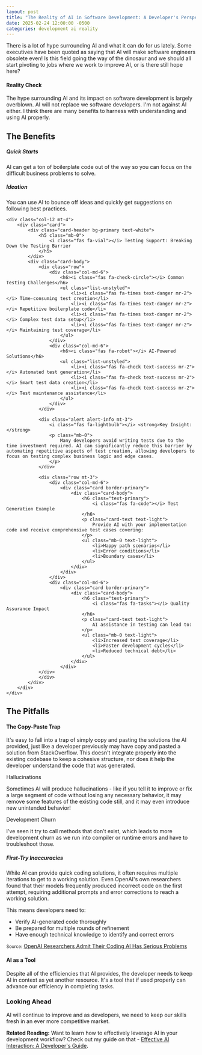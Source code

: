 ```yaml
---
layout: post
title: "The Reality of AI in Software Development: A Developer's Perspective"
date: 2025-02-24 12:00:00 -0500
categories: development ai reality
---
```


<div class="text-center mb-4">
    <i class="fas fa-robot fa-2x text-info"></i>
    <i class="fas fa-question fa-2x mx-3 text-danger"></i>
    <i class="fas fa-laptop-code fa-2x text-success"></i>
</div>

<div class="lead mb-4">
    <p>
        There is a lot of hype surrounding AI and what it can do for us lately. Some executives have been quoted as saying that AI will make software engineers obsolete even! Is this field going the way of the dinosaur and we should all start pivoting to jobs where we work to improve AI, or is there still hope here?
    </p>
</div>

<!--more-->

<div class="card mb-4 border-info">
    <div class="card-body">
        <h4 class="card-title">
            <i class="fas fa-bullhorn"></i> Reality Check
        </h4>
        <p class="card-text">
            The hype surrounding AI and its impact on software development is largely overblown. AI will not replace we software developers. I'm not against AI either. I think there are many benefits to harness with understanding and using AI properly.
        </p>
    </div>
</div>

<h2><i class="fas fa-plus-circle"></i> The Benefits</h2>

<div class="row mb-4">
    <!-- First two cards remain unchanged -->
    <div class="col-md-4">
        <div class="card h-100">
            <div class="card-body">
                <h5 class="card-title">
                    <i class="fas fa-rocket"></i> Quick Starts
                </h5>
                <p class="card-text">
                    AI can get a ton of boilerplate code out of the way so you can focus on the difficult business problems to solve.
                </p>
            </div>
        </div>
    </div>
    <div class="col-md-4">
        <div class="card h-100">
            <div class="card-body">
                <h5 class="card-title">
                    <i class="fas fa-comments"></i> Ideation
                </h5>
                <p class="card-text">
                    You can use AI to bounce off ideas and quickly get suggestions on following best practices.
                </p>
            </div>
        </div>
    </div>

    <div class="col-12 mt-4">
        <div class="card">
            <div class="card-header bg-primary text-white">
                <h5 class="mb-0">
                    <i class="fas fa-vial"></i> Testing Support: Breaking Down the Testing Barrier
                </h5>
            </div>
            <div class="card-body">
                <div class="row">
                    <div class="col-md-6">
                        <h6><i class="fas fa-check-circle"></i> Common Testing Challenges</h6>
                        <ul class="list-unstyled">
                            <li><i class="fas fa-times text-danger mr-2"></i> Time-consuming test creation</li>
                            <li><i class="fas fa-times text-danger mr-2"></i> Repetitive boilerplate code</li>
                            <li><i class="fas fa-times text-danger mr-2"></i> Complex test data setup</li>
                            <li><i class="fas fa-times text-danger mr-2"></i> Maintaining test coverage</li>
                        </ul>
                    </div>
                    <div class="col-md-6">
                        <h6><i class="fas fa-robot"></i> AI-Powered Solutions</h6>
                        <ul class="list-unstyled">
                            <li><i class="fas fa-check text-success mr-2"></i> Automated test generation</li>
                            <li><i class="fas fa-check text-success mr-2"></i> Smart test data creation</li>
                            <li><i class="fas fa-check text-success mr-2"></i> Test maintenance assistance</li>
                        </ul>
                    </div>
                </div>
                
                <div class="alert alert-info mt-3">
                    <i class="fas fa-lightbulb"></i> <strong>Key Insight:</strong>
                    <p class="mb-0">
                        Many developers avoid writing tests due to the time investment required. AI can significantly reduce this barrier by automating repetitive aspects of test creation, allowing developers to focus on testing complex business logic and edge cases.
                    </p>
                </div>

                <div class="row mt-3">
                    <div class="col-md-6">
                        <div class="card border-primary">
                            <div class="card-body">
                                <h6 class="text-primary">
                                    <i class="fas fa-code"></i> Test Generation Example
                                </h6>
                                <p class="card-text text-light">
                                    Provide AI with your implementation code and receive comprehensive test cases covering:
                                </p>
                                <ul class="mb-0 text-light">
                                    <li>Happy path scenarios</li>
                                    <li>Error conditions</li>
                                    <li>Boundary cases</li>
                                </ul>
                            </div>
                        </div>
                    </div>
                    <div class="col-md-6">
                        <div class="card border-primary">
                            <div class="card-body">
                                <h6 class="text-primary">
                                    <i class="fas fa-tasks"></i> Quality Assurance Impact
                                </h6>
                                <p class="card-text text-light">
                                    AI assistance in testing can lead to:
                                </p>
                                <ul class="mb-0 text-light">
                                    <li>Increased test coverage</li>
                                    <li>Faster development cycles</li>
                                    <li>Reduced technical debt</li>
                                </ul>
                            </div>
                        </div>
                </div>
                </div>
            </div>
        </div>
    </div>
</div>

<h2><i class="fas fa-exclamation-triangle"></i> The Pitfalls</h2>

<div class="alert alert-warning" role="alert">
    <h4 class="alert-heading">
        <i class="fas fa-copy"></i> The Copy-Paste Trap
    </h4>
    <p>
        It's easy to fall into a trap of simply copy and pasting the solutions the AI provided, just like a developer previously may have copy and pasted a solution from StackOverflow. This doesn't integrate properly into the existing codebase to keep a cohesive structure, nor does it help the developer understand the code that was generated.
    </p>
</div>

<div class="row mb-4">
    <div class="col-md-6">
        <div class="card h-100">
            <div class="card-header bg-danger text-white">
                <i class="fas fa-random"></i> Hallucinations
            </div>
            <div class="card-body">
                <p class="card-text">
                    Sometimes AI will produce hallucinations - like if you tell it to improve or fix a large segment of code without losing any necessary behavior, it may remove some features of the existing code still, and it may even introduce new unintended behavior!
                </p>
            </div>
        </div>
    </div>
    <div class="col-md-6">
        <div class="card h-100">
            <div class="card-header bg-danger text-white">
                <i class="fas fa-bug"></i> Development Churn
            </div>
            <div class="card-body">
                <p class="card-text">
                    I've seen it try to call methods that don't exist, which leads to more development churn as we run into compiler or runtime errors and have to troubleshoot those.
                </p>
            </div>
        </div>
    </div>
</div>

<div class="card border-danger mb-4">
    <div class="card-header bg-danger">
        <h5 class="mb-0 text-white">
            <i class="fas fa-times-circle text-white"></i> First-Try Inaccuracies
        </h5>
    </div>
    <div class="card-body">
        <div class="row">
            <div class="col-md-8">
                <p class="card-text">
                    While AI can provide quick coding solutions, it often requires multiple iterations to get to a working solution. Even OpenAI's own researchers found that their models frequently produced incorrect code on the first attempt, requiring additional prompts and error corrections to reach a working solution.
                </p>
                <p class="card-text">
                    This means developers need to:
                </p>
                <ul>
                    <li>Verify AI-generated code thoroughly</li>
                    <li>Be prepared for multiple rounds of refinement</li>
                    <li>Have enough technical knowledge to identify and correct errors</li>
                </ul>
            </div>
            <div class="col-md-4">
                <div class="alert alert-secondary">
                    <i class="fas fa-quote-left"></i>
                    <small class="text-muted">Source:</small>
                    <a href="https://futurism.com/openai-researchers-coding-fail" 
                       target="_blank" 
                       class="alert-link">
                        OpenAI Researchers Admit Their Coding AI Has Serious Problems
                    </a>
                </div>
            </div>
        </div>
    </div>
</div>

<div class="alert alert-info mb-4" role="alert">
    <h4 class="alert-heading">
        <i class="fas fa-tools"></i> AI as a Tool
    </h4>
    <p class="mb-0">
        Despite all of the efficiencies that AI provides, the developer needs to keep AI in context as yet another resource. It's a tool that if used properly can advance our efficiency in completing tasks.
    </p>
</div>

<div class="card border-primary conclusion-card mb-4">
    <div class="card-body text-center">
        <h3 class="card-title">
            <i class="fas fa-forward"></i> Looking Ahead
        </h3>
        <p class="card-text lead">
            AI will continue to improve and as developers, we need to keep our skills fresh in an ever more competitive market.
        </p>
    </div>
</div>

<div class="alert alert-info mb-4">
    <i class="fas fa-link"></i> <strong>Related Reading:</strong> 
    Want to learn how to effectively leverage AI in your development workflow? Check out my guide on that -
    <a href="/insights/2025/02/22/effective-ai-interaction/" class="alert-link">Effective AI Interaction: A Developer's Guide</a>.
</div>
